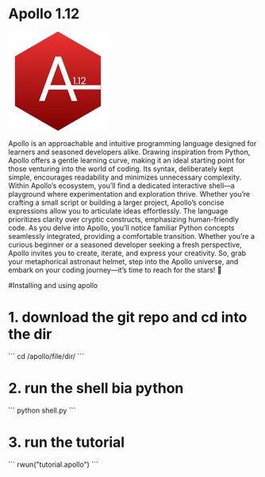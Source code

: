# Apollo 1.12
<img width="200px" hight="200" src="./Apollo.svg">

Apollo is an approachable and intuitive programming language designed for learners and seasoned developers alike. Drawing inspiration from Python, Apollo offers a gentle learning curve, making it an ideal starting point for those venturing into the world of coding. Its syntax, deliberately kept simple, encourages readability and minimizes unnecessary complexity. Within Apollo’s ecosystem, you’ll find a dedicated interactive shell—a playground where experimentation and exploration thrive. Whether you’re crafting a small script or building a larger project, Apollo’s concise expressions allow you to articulate ideas effortlessly. The language prioritizes clarity over cryptic constructs, emphasizing human-friendly code. As you delve into Apollo, you’ll notice familiar Python concepts seamlessly integrated, providing a comfortable transition. Whether you’re a curious beginner or a seasoned developer seeking a fresh perspective, Apollo invites you to create, iterate, and express your creativity. So, grab your metaphorical astronaut helmet, step into the Apollo universe, and embark on your coding journey—it’s time to reach for the stars! 🚀

#Installing and using apollo
# 1. download the git repo and cd into the dir
\```
 cd /apollo/file/dir/
\```
# 2. run the shell bia python
\```
 python shell.py
\```
# 3. run the tutorial
\```
 rwun("tutorial.apollo")
\```



